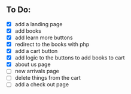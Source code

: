 ## To Do:

- [x] add a landing page 
- [x] add books
- [x] add learn more buttons
- [x] redirect to the books with php
- [x] add a cart button
- [x] add logic to the buttons to add books to cart
- [x] about us page
- [ ] new arrivals page
- [ ] delete things from the cart
- [ ] add a check out page